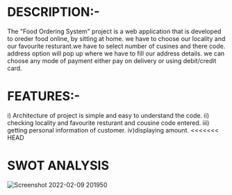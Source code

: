 # DESCRIPTION:-
The "Food Ordering System" project is a web application that is developed to oreder food online, by sitting at home.
we have to choose our locality and our favourite resturant.we have to select number of cusines and there code. address option will pop up where we have to fill our address details. we can choose any mode of payment either pay on delivery or using debit/credit card.


# FEATURES:-
 i) Architecture of project is simple and easy to understand the code.
 ii) checking locality and favourite resturant and cousine code entered.
 iii) getting personal information of customer.
 iv)displaying amount.
<<<<<<< HEAD

# SWOT ANALYSIS

 
 
![Screenshot 2022-02-09 201950](https://user-images.githubusercontent.com/64580759/153226581-a03581ff-acee-456b-a78f-59b811192590.png)

